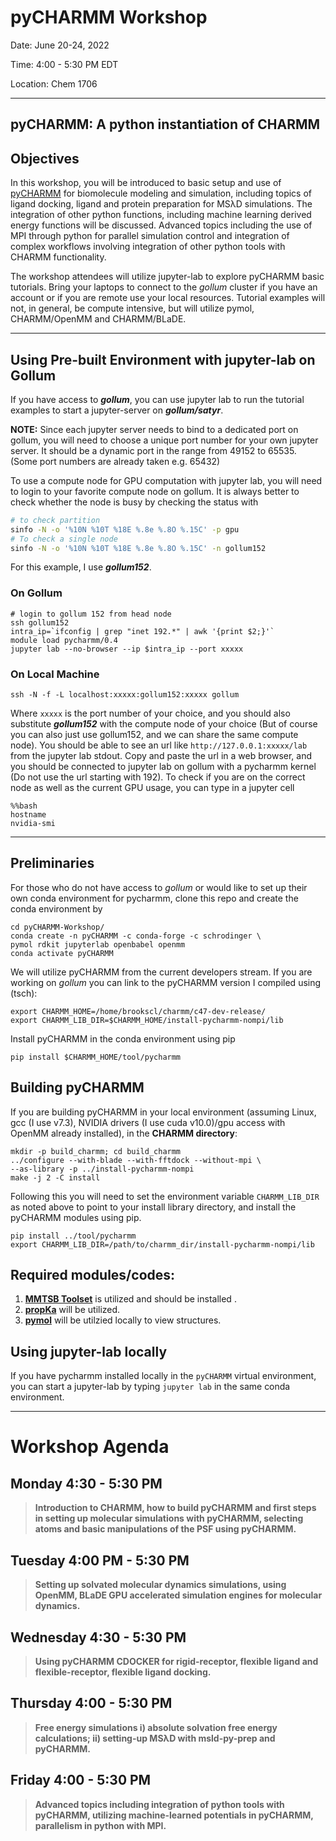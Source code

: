 # pyCHARMM Workshop

Date: June 20-24, 2022

Time: 4:00 - 5:30 PM EDT

Location: Chem 1706

----------------------------------------------

## pyCHARMM: A python instantiation of CHARMM

## Objectives

In this workshop, you will be introduced to basic setup and use of [pyCHARMM](https://charmm-dev.org/wiki/index.php/Pycharmm/Installing) for biomolecule modeling and simulation, including topics of ligand docking, ligand and protein preparation for MSλD simulations. The integration of other python functions, including machine learning derived energy functions will be discussed. Advanced topics including the use of MPI through python for parallel simulation control and integration of complex workflows involving integration of other python tools with CHARMM functionality.

The workshop attendees will utilize jupyter-lab to explore pyCHARMM basic tutorials. Bring your laptops to connect to the *gollum* cluster if you have an account or if you are remote use your local resources. Tutorial examples will not, in general, be compute intensive, but will utilize pymol, CHARMM/OpenMM and CHARMM/BLaDE.

----------------------------------------------

## Using Pre-built Environment with jupyter-lab on Gollum

If you have access to ***gollum***, you can use jupyter lab to run the tutorial examples to start a jupyter-server on ***gollum/satyr***.

**NOTE:** Since each jupyter server needs to bind to a dedicated port on gollum, you will need to choose a unique port number for your own jupyter server. It should be a dynamic port in the range from 49152 to 65535. (Some port numbers are already taken e.g. 65432)

To use a compute node for GPU computation with jupyter lab, you will need to login to your favorite compute node on gollum. It is always better to check whether the node is busy by checking the status with

```bash
# to check partition
sinfo -N -o '%10N %10T %18E %.8e %.8O %.15C' -p gpu    
# To check a single node
sinfo -N -o '%10N %10T %18E %.8e %.8O %.15C' -n gollum152 
```

For this example, I use ***gollum152***.

### On Gollum

```shell
# login to gollum 152 from head node
ssh gollum152 
intra_ip=`ifconfig | grep "inet 192.*" | awk '{print $2;}'`
module load pycharmm/0.4
jupyter lab --no-browser --ip $intra_ip --port xxxxx 
```

### On Local Machine

```shell
ssh -N -f -L localhost:xxxxx:gollum152:xxxxx gollum
```

Where `xxxxx` is the port number of your choice, and you should also substitute ***gollum152*** with the compute node of your choice (But of course you can also just use gollum152, and we can share the same compute node). You should be able to see an url like `http://127.0.0.1:xxxxx/lab` from the jupyter lab stdout. Copy and paste the url in a web browser, and you should be connected to jupyter lab on gollum with a pycharmm kernel (Do not use the url starting with 192). To check if you are on the correct node as well as the current GPU usage, you can type in a jupyter cell

```jupyter
%%bash
hostname
nvidia-smi
```

----------------------------------------------

## Preliminaries

For those who do not have access to *gollum* or would like to set up their own conda environment for pycharmm, clone this repo and create the conda environment by

```shell
cd pyCHARMM-Workshop/
conda create -n pyCHARMM -c conda-forge -c schrodinger \
pymol rdkit jupyterlab openbabel openmm
conda activate pyCHARMM
```

We will utilize pyCHARMM from the current developers stream. If you are working on *gollum* you can link to the pyCHARMM version I compiled using (tsch):

```shell
export CHARMM_HOME=/home/brookscl/charmm/c47-dev-release/
export CHARMM_LIB_DIR=$CHARMM_HOME/install-pycharmm-nompi/lib
```

Install pyCHARMM in the conda environment using pip

```shell
pip install $CHARMM_HOME/tool/pycharmm
```

## Building pyCHARMM

If you are building pyCHARMM in your local environment (assuming Linux, gcc (I use v7.3), NVIDIA drivers (I use cuda v10.0)/gpu access with OpenMM already installed), in the **CHARMM directory**:

```shell
mkdir -p build_charmm; cd build_charmm
../configure --with-blade --with-fftdock --without-mpi \
--as-library -p ../install-pycharmm-nompi
make -j 2 -C install
```

Following this you will need to set the environment variable `CHARMM_LIB_DIR` as noted above to point to your install library directory, and install the pyCHARMM modules using pip.

```shell
pip install ../tool/pycharmm
export CHARMM_LIB_DIR=/path/to/charmm_dir/install-pycharmm-nompi/lib
```

## Required modules/codes:

1. [**MMTSB Toolset**](https://github.com/mmtsb/toolset) is utilized and should be installed .
2. [**propKa**](https://github.com/jensengroup/propka) will be utilized.
3. [**pymol**](https://pymol.org/2/) will be utilzied locally to view structures.

## Using jupyter-lab locally

If you have pycharmm installed locally in the `pyCHARMM` virtual environment, you can start a jupyter-lab by typing `jupyter lab` in the same conda environment.

----------------------------------------------

# Workshop Agenda

## Monday 4:30 - 5:30 PM 
> __Introduction to CHARMM, how to build pyCHARMM and first steps in setting up molecular simulations with pyCHARMM, selecting atoms and basic manipulations of the PSF using pyCHARMM.__
## Tuesday 4:00 PM - 5:30 PM 
> __Setting up solvated molecular dynamics simulations, using OpenMM, BLaDE GPU accelerated simulation engines for molecular dynamics.__
## Wednesday 4:30 - 5:30 PM 
> __Using pyCHARMM CDOCKER for rigid-receptor, flexible ligand and flexible-receptor, flexible ligand docking.__
## Thursday 4:00 - 5:30 PM 
> __Free energy simulations i) absolute solvation free energy calculations; ii) setting-up MSλD with msld-py-prep and pyCHARMM.__
## Friday 4:00 - 5:30 PM 
> __Advanced topics including integration of python tools with pyCHARMM, utilizing machine-learned potentials in pyCHARMM, parallelism in python with MPI.__
